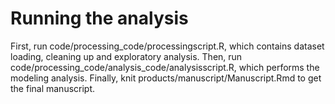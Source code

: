 # Running the analysis

First, run code/processing_code/processingscript.R, which contains dataset loading, cleaning up and exploratory analysis.
Then, run code/processing_code/analysis_code/analysisscript.R, which performs the modeling analysis.
Finally, knit products/manuscript/Manuscript.Rmd to get the final manuscript.

